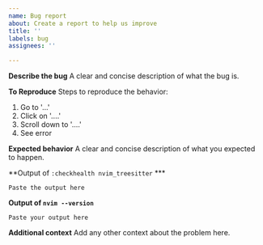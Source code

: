 ```yaml
---
name: Bug report
about: Create a report to help us improve
title: ''
labels: bug
assignees: ''

---
```


**Describe the bug**
A clear and concise description of what the bug is.

**To Reproduce**
Steps to reproduce the behavior:
1. Go to '...'
2. Click on '....'
3. Scroll down to '....'
4. See error

**Expected behavior**
A clear and concise description of what you expected to happen.

**Output of `:checkhealth nvim_treesitter` ***
```
Paste the output here
```

**Output of `nvim --version`**
```
Paste your output here
```

**Additional context**
Add any other context about the problem here.
